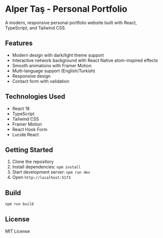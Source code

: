 # Alper Taş - Personal Portfolio

A modern, responsive personal portfolio website built with React, TypeScript, and Tailwind CSS.

## Features

- Modern design with dark/light theme support
- Interactive network background with React Native atom-inspired effects
- Smooth animations with Framer Motion
- Multi-language support (English/Turkish)
- Responsive design
- Contact form with validation

## Technologies Used

- React 18
- TypeScript
- Tailwind CSS
- Framer Motion
- React Hook Form
- Lucide React

## Getting Started

1. Clone the repository
2. Install dependencies: `npm install`
3. Start development server: `npm run dev`
4. Open `http://localhost:5173`

## Build

```bash
npm run build
```

## License

MIT License